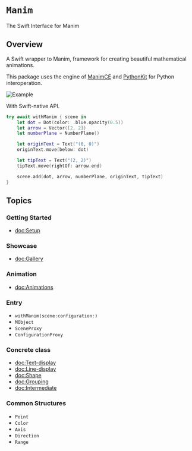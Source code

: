 # ``Manim``

The Swift Interface for Manim

## Overview

A Swift wrapper to Manim, framework for creating beautiful mathematical animations.

This package uses the engine of [ManimCE](https://docs.manim.community/en/stable/index.html) and [PythonKit](https://github.com/pvieito/PythonKit) for Python interoperation.


![Example](VectorArrow)

With Swift-native API.

```swift
try await withManim { scene in
    let dot = Dot(color: .blue.opacity(0.5))
    let arrow = Vector([2, 2])
    let numberPlane = NumberPlane()

    let originText = Text("(0, 0)")
    originText.move(below: dot)

    let tipText = Text("(2, 2)")
    tipText.move(rightOf: arrow.end)

    scene.add(dot, arrow, numberPlane, originText, tipText)
}
```

## Topics

### Getting Started
- <doc:Setup>

### Showcase
- <doc:Gallery>

### Animation

- <doc:Animations>

### Entry
- ``withManim(scene:configuration:)``
- ``MObject``
- ``SceneProxy``
- ``ConfigurationProxy``

### Concrete class
- <doc:Text-display>
- <doc:Line-display>
- <doc:Shape>
- <doc:Grouping>
- <doc:Intermediate>

### Common Structures
- ``Point``
- ``Color``
- ``Axis``
- ``Direction``
- ``Range``

